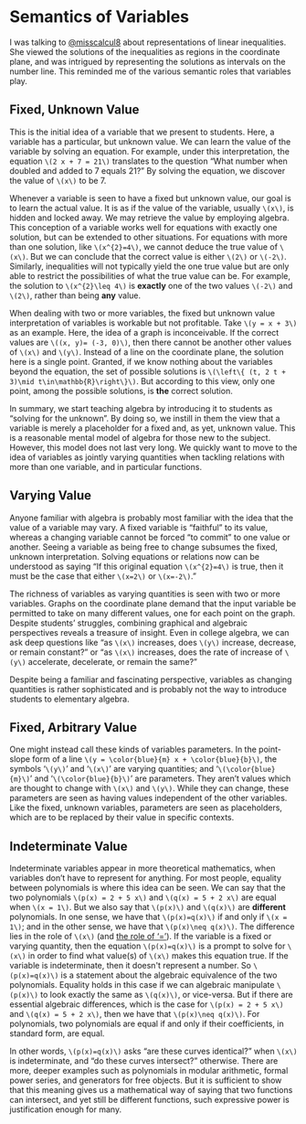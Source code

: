 # Semantics of Variables #

I was talking to
[@misscalcul8](https://twitter.com/misscalcul8/status/666474645906944001)
about representations of linear inequalities. She viewed the solutions
of the inequalities as regions in the coordinate plane, and was
intrigued by representing the solutions as intervals on the number line.
This reminded me of the various semantic roles that variables play.

## Fixed, Unknown Value ##

This is the initial idea of a variable that we present to students.
Here, a variable has a particular, but unknown value. We can learn the
value of the variable by solving an equation. For example, under this
interpretation, the equation `\(2 x + 7 = 21\)` translates to the
question “What number when doubled and added to 7 equals 21?” By solving
the equation, we discover the value of `\(x\)` to be 7.

Whenever a variable is seen to have a fixed but unknown value, our goal
is to learn the actual value. It is as if the value of the variable,
usually `\(x\)`, is hidden and locked away. We may retrieve the value by
employing algebra. This conception of a variable works well for
equations with exactly one solution, but can be extended to other
situations. For equations with more than one solution, like
`\(x^{2}=4\)`, we cannot deduce the true value of `\(x\)`. But we can
conclude that the correct value is either `\(2\)` or `\(-2\)`.
Similarly, inequalities will not typically yield the one true value but
are only able to restrict the possibilities of what the true value can
be. For example, the solution to `\(x^{2}\leq 4\)` is **exactly** one
of the two values `\(-2\)` and `\(2\)`, rather than being **any**
value.

When dealing with two or more variables, the fixed but unknown value
interpretation of variables is workable but not profitable. Take
`\(y = x + 3\)` as an example. Here, the idea of a graph is
inconceivable. If the correct values are `\((x, y)= (-3, 0)\)`, then
there cannot be another other values of `\(x\)` and `\(y\)`. Instead of
a line on the coordinate plane, the solution here is a single point.
Granted, if we know nothing about the variables beyond the equation, the
set of possible solutions is `\(\left\{ (t, 2 t + 3)\mid
t\in\mathbb{R}\right\}\)`. But according to this view, only one point,
among the possible solutions, is **the** correct solution.

In summary, we start teaching algebra by introducing it to students as
“solving for the unknown”. By doing so, we instill in them
the view that a variable is merely a placeholder for a fixed and, as
yet, unknown value. This is a reasonable mental model of algebra for
those new to the subject. However, this model does not last very long.
We quickly want to move to the idea of variables as jointly varying
quantities when tackling relations with more than one variable,
and in particular functions.

## Varying Value ##

Anyone familiar with algebra is probably most familiar with the idea
that the value of a variable may vary. A fixed variable is
“faithful” to its value, whereas a changing variable cannot
be forced “to commit” to one value or another. Seeing a
variable as being free to change subsumes the fixed, unknown
interpretation. Solving equations or relations now can be understood as
saying “If this original equation `\(x^{2}=4\)` is true, then it
must be the case that either `\(x=2\)` or `\(x=-2\)`.”

The richness of variables as varying quantities is seen with two or more
variables. Graphs on the coordinate plane demand that the input variable
be permitted to take on many different values, one for each point on the
graph.  Despite students’ struggles, combining graphical and
algebraic perspectives reveals a treasure of insight. Even in college
algebra, we can ask deep questions like “as `\(x\)` increases, does
`\(y\)` increase, decrease, or remain constant?” or “as
`\(x\)` increases, does the rate of increase of `\(y\)` accelerate,
decelerate, or remain the same?”

Despite being a familiar and fascinating perspective, variables as
changing quantities is rather sophisticated and is probably not the way
to introduce students to elementary algebra.

## Fixed, Arbitrary Value ##

One might instead call these kinds of variables parameters. In the
point-slope form of a line
`\(y = \color{blue}{m} x + \color{blue}{b}\)`, the symbols
‘`\(y\)`’ and ‘`\(x\)`’ are varying quantities; and
‘`\(\color{blue}{m}\)`’ and ‘`\(\color{blue}{b}\)`’ are parameters. They
aren’t values which are thought to change with `\(x\)` and `\(y\)`.
While they can change, these parameters are seen as having values
independent of the other variables. Like the fixed, unknown variables,
parameters are seen as placeholders, which are to be replaced by their
value in specific contexts.

## Indeterminate Value ##

Indeterminate variables appear in more theoretical mathematics, when
variables don’t have to represent for anything. For most people,
equality between polynomials is where this idea can be seen. We can say
that the two polynomials `\(p(x) = 2 + 5 x\)` and `\(q(x) = 5 + 2 x\)`
are equal when `\(x = 1\)`. But we also say that `\(p(x)\)` and
`\(q(x)\)` are **different** polynomials. In one sense, we have that
`\(p(x)=q(x)\)` if and only if `\(x = 1\)`; and in the other sense, we
have that `\(p(x)\neq q(x)\)`. The difference lies in the role of
`\(x\)` (and [the role of ‘=’](http://cousinomath.website/)). If the
variable is a fixed or varying quantity, then the equation
`\(p(x)=q(x)\)` is a prompt to solve for `\(x\)` in order to find what
value(s) of `\(x\)` makes this equation true. If the variable is
indeterminate, then it doesn't represent a number. So `\(p(x)=q(x)\)` is
a statement about the algebraic equivalence of the two polynomials.
Equality holds in this case if we can algebraic manipulate `\(p(x)\)` to
look exactly the same as `\(q(x)\)`, or vice-versa. But if there are
essential algebraic differences, which is the case for
`\(p(x) = 2 + 5 x\)` and `\(q(x) = 5 + 2 x\)`, then we have that
`\(p(x)\neq q(x)\)`. For polynomials, two polynomials are equal if and
only if their coefficients, in standard form, are equal.

In other words, `\(p(x)=q(x)\)` asks “are these curves identical?” when
`\(x\)` is indeterminate, and “do these curves intersect?” otherwise.
There are more, deeper examples such as polynomials in modular
arithmetic, formal power series, and generators for free objects. But it
is sufficient to show that this meaning gives us a mathematical way of
saying that two functions can intersect, and yet still be different
functions, such expressive power is justification enough for many.